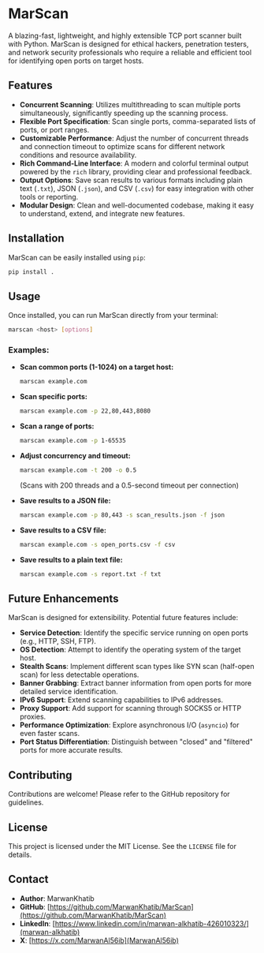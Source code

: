 # MarScan

A blazing-fast, lightweight, and highly extensible TCP port scanner built with Python. MarScan is designed for ethical hackers, penetration testers, and network security professionals who require a reliable and efficient tool for identifying open ports on target hosts.

## Features

- **Concurrent Scanning**: Utilizes multithreading to scan multiple ports simultaneously, significantly speeding up the scanning process.
- **Flexible Port Specification**: Scan single ports, comma-separated lists of ports, or port ranges.
- **Customizable Performance**: Adjust the number of concurrent threads and connection timeout to optimize scans for different network conditions and resource availability.
- **Rich Command-Line Interface**: A modern and colorful terminal output powered by the `rich` library, providing clear and professional feedback.
- **Output Options**: Save scan results to various formats including plain text (`.txt`), JSON (`.json`), and CSV (`.csv`) for easy integration with other tools or reporting.
- **Modular Design**: Clean and well-documented codebase, making it easy to understand, extend, and integrate new features.

## Installation

MarScan can be easily installed using `pip`:

```bash
pip install .
```

## Usage

Once installed, you can run MarScan directly from your terminal:

```bash
marscan <host> [options]
```

### Examples:

- **Scan common ports (1-1024) on a target host:**

  ```bash
  marscan example.com
  ```

- **Scan specific ports:**

  ```bash
  marscan example.com -p 22,80,443,8080
  ```

- **Scan a range of ports:**

  ```bash
  marscan example.com -p 1-65535
  ```

- **Adjust concurrency and timeout:**

  ```bash
  marscan example.com -t 200 -o 0.5
  ```

  (Scans with 200 threads and a 0.5-second timeout per connection)

- **Save results to a JSON file:**

  ```bash
  marscan example.com -p 80,443 -s scan_results.json -f json
  ```

- **Save results to a CSV file:**

  ```bash
  marscan example.com -s open_ports.csv -f csv
  ```

- **Save results to a plain text file:**
  ```bash
  marscan example.com -s report.txt -f txt
  ```

## Future Enhancements

MarScan is designed for extensibility. Potential future features include:

- **Service Detection**: Identify the specific service running on open ports (e.g., HTTP, SSH, FTP).
- **OS Detection**: Attempt to identify the operating system of the target host.
- **Stealth Scans**: Implement different scan types like SYN scan (half-open scan) for less detectable operations.
- **Banner Grabbing**: Extract banner information from open ports for more detailed service identification.
- **IPv6 Support**: Extend scanning capabilities to IPv6 addresses.
- **Proxy Support**: Add support for scanning through SOCKS5 or HTTP proxies.
- **Performance Optimization**: Explore asynchronous I/O (`asyncio`) for even faster scans.
- **Port Status Differentiation**: Distinguish between "closed" and "filtered" ports for more accurate results.

## Contributing

Contributions are welcome! Please refer to the GitHub repository for guidelines.

## License

This project is licensed under the MIT License. See the `LICENSE` file for details.

## Contact

- **Author**: MarwanKhatib
- **GitHub**: [https://github.com/MarwanKhatib/MarScan](https://github.com/MarwanKhatib/MarScan)
- **LinkedIn**: [https://www.linkedin.com/in/marwan-alkhatib-426010323/](marwan-alkhatib)
- **X**: [https://x.com/MarwanAl56ib](MarwanAl56ib)
